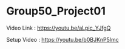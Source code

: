# Group50_Project01

Video Link : https://youtu.be/aLpic_YJfgQ

Setup Video : https://youtu.be/b0BJKnP5lmc
